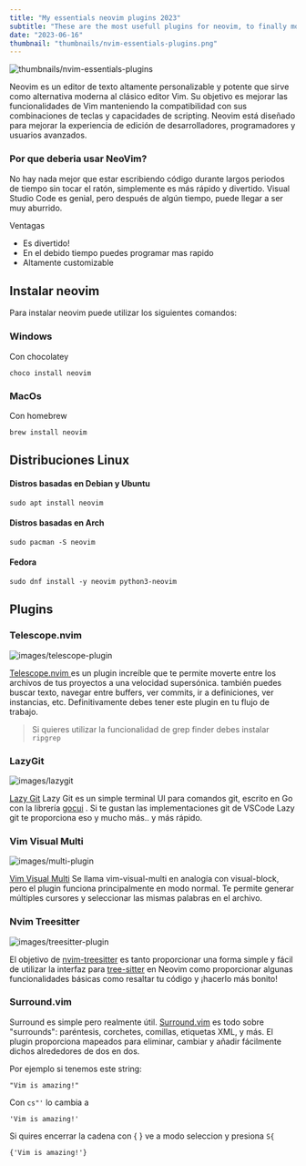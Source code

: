 ```yaml
---
title: "My essentials neovim plugins 2023"
subtitle: "These are the most usefull plugins for neovim, to finally move out from vscode."
date: "2023-06-16"
thumbnail: "thumbnails/nvim-essentials-plugins.png"
---
```


![thumbnails/nvim-essentials-plugins](/thumbnails/nvim-essentials-plugins.png)

Neovim es un editor de texto altamente personalizable y potente que sirve como alternativa moderna al clásico editor Vim. Su objetivo es mejorar las funcionalidades de Vim manteniendo la compatibilidad con sus combinaciones de teclas y capacidades de scripting. Neovim está diseñado para mejorar la experiencia de edición de desarrolladores, programadores y usuarios avanzados.

### Por que deberia usar NeoVim?

No hay nada mejor que estar escribiendo código durante largos periodos de tiempo sin tocar el ratón, simplemente es más rápido y divertido. Visual Studio Code es genial, pero después de algún tiempo, puede llegar a ser muy aburrido.

Ventagas

- Es divertido!
- En el debido tiempo puedes programar mas rapido
- Altamente customizable

## Instalar neovim

Para instalar neovim puede utilizar los siguientes comandos:

### Windows

Con chocolatey

```
choco install neovim
```

### MacOs

Con homebrew

```
brew install neovim
```

## Distribuciones Linux

#### Distros basadas en Debian y Ubuntu

```
sudo apt install neovim
```

#### Distros basadas en Arch

```
sudo pacman -S neovim
```

#### Fedora

```
sudo dnf install -y neovim python3-neovim
```

## Plugins

### Telescope.nvim

![images/telescope-plugin](/images/telescope-plugin.png)

[ Telescope.nvim ]('https://github.com/nvim-telescope/telescope.nvim') es un plugin increíble que te permite moverte entre los archivos de tus proyectos a una velocidad supersónica. también puedes buscar texto, navegar entre buffers, ver commits, ir a definiciones, ver instancias, etc. Definitivamente debes tener este plugin en tu flujo de trabajo.

> Si quieres utilizar la funcionalidad de grep finder debes instalar `ripgrep`

### LazyGit

![images/lazygit](/images/lazygit-plugin.png)

[Lazy Git]('https://github.com/kdheepak/lazygit.nvim') Lazy Git es un simple terminal UI para comandos git, escrito en Go con la librería [gocui]('https://github.com/jroimartin/gocui')
. Si te gustan las implementaciones git de VSCode Lazy git te proporciona eso y mucho más.. y más rápido.

### Vim Visual Multi

![images/multi-plugin](/images/multi-plugin.png)

[Vim Visual Multi]('https://github.com/mg979/vim-visual-multi') Se llama vim-visual-multi en analogía con visual-block, pero el plugin funciona principalmente en modo normal. Te permite generar múltiples cursores y seleccionar las mismas palabras en el archivo.

### Nvim Treesitter

![images/treesitter-plugin](/images/treesitter-plugin.png)

El objetivo de [nvim-treesitter]('nvim-treesitter/nvim-treesitter') es tanto proporcionar una forma simple y fácil de utilizar la interfaz para [tree-sitter]('https://github.com/tree-sitter/tree-sitter') en Neovim como proporcionar algunas funcionalidades básicas como resaltar tu código y ¡hacerlo más bonito!

### Surround.vim

Surround es simple pero realmente útil. [Surround.vim]('https://github.com/tpope/vim-surround') es todo sobre "surrounds": paréntesis, corchetes, comillas, etiquetas XML, y más. El plugin proporciona mapeados para eliminar, cambiar y añadir fácilmente dichos alrededores de dos en dos.

Por ejemplo si tenemos este string:

```
"Vim is amazing!"
```

Con `cs"'` lo cambia a

```
'Vim is amazing!'
```

Si quires encerrar la cadena con { } ve a modo seleccion y presiona `S{`

```
{'Vim is amazing!'}
```
